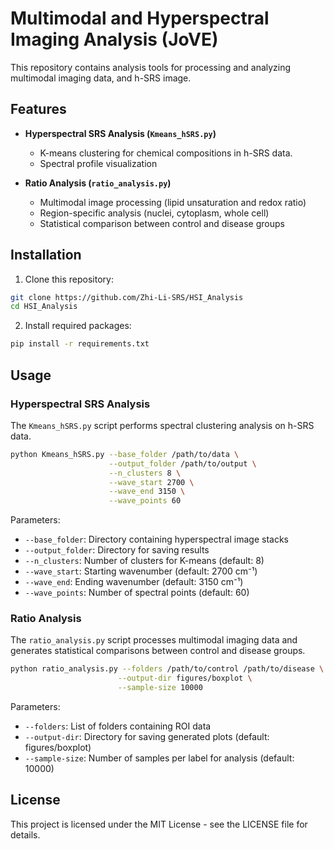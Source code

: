 # Multimodal and Hyperspectral Imaging Analysis (JoVE)

This repository contains analysis tools for processing and analyzing multimodal imaging data, and h-SRS image. 

## Features

- **Hyperspectral SRS Analysis (`Kmeans_hSRS.py`)**
  - K-means clustering for chemical compositions in h-SRS data.
  - Spectral profile visualization

- **Ratio Analysis (`ratio_analysis.py`)**
  - Multimodal image processing (lipid unsaturation and redox ratio)
  - Region-specific analysis (nuclei, cytoplasm, whole cell)
  - Statistical comparison between control and disease groups


## Installation

1. Clone this repository:
```bash
git clone https://github.com/Zhi-Li-SRS/HSI_Analysis
cd HSI_Analysis
```

2. Install required packages:
```bash
pip install -r requirements.txt
```

## Usage

### Hyperspectral SRS Analysis

The `Kmeans_hSRS.py` script performs spectral clustering analysis on h-SRS data.

```bash
python Kmeans_hSRS.py --base_folder /path/to/data \
                      --output_folder /path/to/output \
                      --n_clusters 8 \
                      --wave_start 2700 \
                      --wave_end 3150 \
                      --wave_points 60
```

Parameters:
- `--base_folder`: Directory containing hyperspectral image stacks
- `--output_folder`: Directory for saving results
- `--n_clusters`: Number of clusters for K-means (default: 8)
- `--wave_start`: Starting wavenumber (default: 2700 cm⁻¹)
- `--wave_end`: Ending wavenumber (default: 3150 cm⁻¹)
- `--wave_points`: Number of spectral points (default: 60)

### Ratio Analysis

The `ratio_analysis.py` script processes multimodal imaging data and generates statistical comparisons between control and disease groups.

```bash
python ratio_analysis.py --folders /path/to/control /path/to/disease \
                        --output-dir figures/boxplot \
                        --sample-size 10000
```

Parameters:
- `--folders`: List of folders containing ROI data
- `--output-dir`: Directory for saving generated plots (default: figures/boxplot)
- `--sample-size`: Number of samples per label for analysis (default: 10000)


## License

This project is licensed under the MIT License - see the LICENSE file for details.

```
